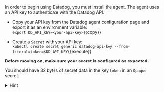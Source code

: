 In order to begin using Datadog, you must install the agent. The agent uses an API key to authenticate with the Datadog API. 

* Copy your API key from the Datadog agent configuration page and export it as an environment variable: <br/>
`export DD_API_KEY=<your-api-key>`{{copy}}

* Create a `Secret` with your API key: <br/>
`kubectl create secret generic datadog-api-key --from-literal=token=$DD_API_KEY`{{execute}}

**Before moving on, make sure your secret is configured as expected.** 

You should have 32 bytes of secret data in the key `token` in an `Opaque` secret.

<details>
<summary>Hint</summary>
`kubectl get secrets`{{copy}} prints a list of all secrets in the current namespace. <br/> <br/>

`kubectl describe secret <your-secret-name>`{{copy}} prints details of a specific secret. <br/> <br/>

`kubectl get secret -oyaml <your-secret-name>`{{copy}} prints the full YAML representation of a secret.
</details>
